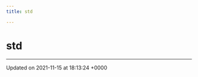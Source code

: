 ```yaml
---
title: std

---
```


# std








-------------------------------

Updated on 2021-11-15 at 18:13:24 +0000